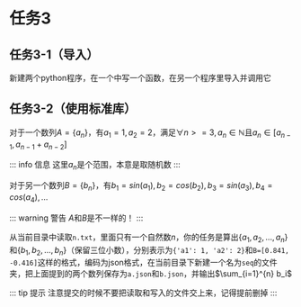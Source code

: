 # 任务3
## 任务3-1（导入）
新建两个python程序，在一个中写一个函数，在另一个程序里导入并调用它

## 任务3-2（使用标准库）
对于一个数列$A=\{a_n\}$，有$a_1=1, a_2=2$，满足$\forall n>=3, a_n \in \mathbb{N}$且$a_n \in [a_{n-1}, a_{n-1}+a_{n-2}]$

::: info 信息
这里$a_n$是个范围，本意是取随机数
:::

对于另一个数列$B=\{b_n\}$，有$b_1=sin(a_1), b_2=cos(b_2), b_3=sin(a_3), b_4=cos(a_4),...$

::: warning 警告
$A$和$B$是不一样的！
:::

从当前目录中读取`n.txt`，里面只有一个自然数$n$，你的任务是算出$\{a_1, a_2, ..., a_n\}$和$\{b_1, b_2, ..., b_n\}$（保留三位小数），分别表示为`{'a1': 1, 'a2': 2}`和`B=[0.841, -0.416]`这样的格式，编码为json格式，在当前目录下新建一个名为`seq`的文件夹，把上面提到的两个数列保存为`a.json`和`b.json`，并输出$\sum_{i=1}^{n} b_i$

::: tip 提示
注意提交的时候不要把读取和写入的文件交上来，记得提前删掉
:::